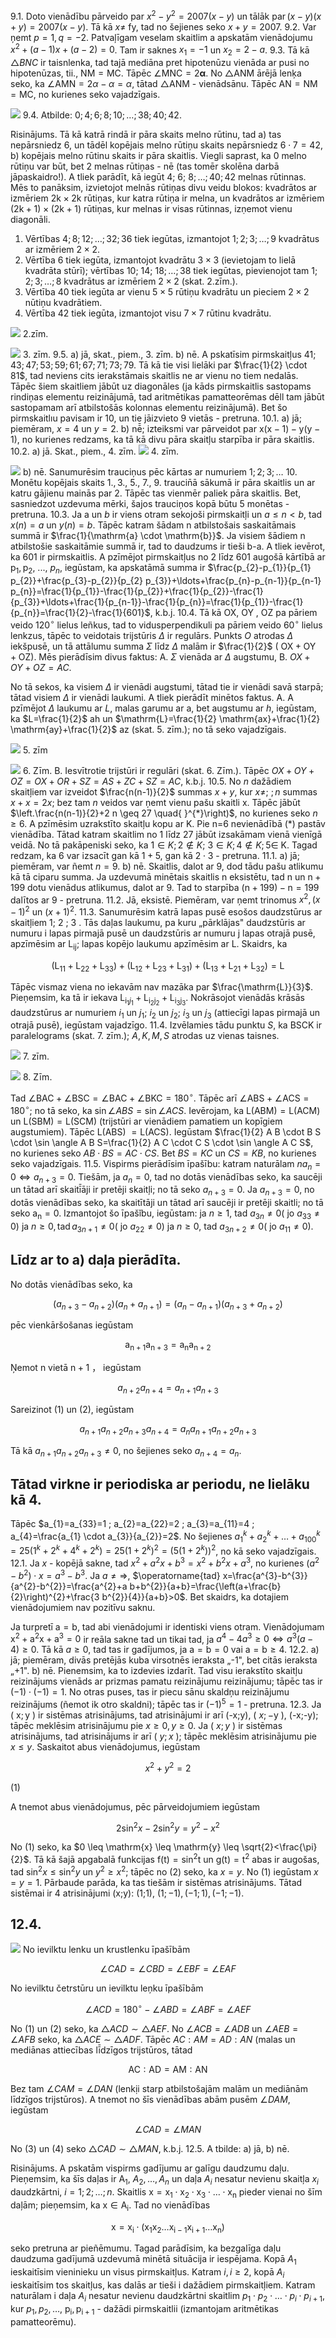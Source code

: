 9.1. Doto vienādību pārveido par $x^{2}-y^{2}=2007(x-y)$ un tālāk $\operatorname{par}(x-y)(x+y)=2007(x-y)$. Tā kā $x \neq$ fy, tad no šejienes seko $x+y=2007$.
9.2. Var ņemt $p=1, q=-2$. Patvaļīgam veselam skaitlim a apskatām vienādojumu $x^{2}+(a-1) x+(a-2)=0$. Tam ir saknes $x_{1}=-1$ un $x_{2}=2-a$.
9.3. Tā kā $\triangle B N C$ ir taisnlenka, tad tajā mediāna pret hipotenūzu vienāda ar pusi no hipotenūzas, tii., $\mathrm{NM}=\mathrm{MC}$. Tāpēc $\angle \mathrm{MNC}=2 \boldsymbol{\alpha}$. No $\triangle \mathrm{ANM}$ ārējā lenķa seko, ka $\angle \mathrm{AMN}=2 \alpha-\alpha=\alpha$, tātad $\triangle \mathrm{ANM}$ - vienādsānu. Tāpēc $\mathrm{AN}=\mathrm{NM}=\mathrm{MC}$, no kurienes seko vajadzīgais.

![](https://cdn.mathpix.com/cropped/2024_08_21_53febf00e67f195f1267g-1.jpg?height=426&width=493&top_left_y=738&top_left_x=770)
9.4. Atbilde: $0 ; 4 ; 6 ; 8 ; 10 ; \ldots ; 38 ; 40 ; 42$.

Risinājums. Tā kā katrā rindā ir pāra skaits melno rūtinu, tad a) tas nepārsniedz 6, un tādēl kopējais melno rūtiņu skaits nepārsniedz $6 \cdot 7=42$, b) kopējais melno rūtinu skaits ir pāra skaitlis. Viegli saprast, ka 0 melno rūtiņu var būt, bet 2 melnas rūtiņas - nē (tas tomēr skolēna darbā jāpaskaidro!). A tliek parādīt, kā iegūt 4; 6; $8 ; \ldots ; 40 ; 42$ melnas rūtinnas. Mēs to panāksim, izvietojot melnās rūtiņas divu veidu blokos: kvadrātos ar izmēriem $2 \mathrm{k} \times 2 \mathrm{k}$ rūtiņas, kur katra rūtiņa ir melna, un kvadrātos ar izmēriem $(2 \mathrm{k}+1) \times(2 \mathrm{k}+1)$ rūtiņas, kur melnas ir visas rūtinnas, izṇemot vienu diagonāli.

1) Vērtības $4 ; 8 ; 12 ; \ldots ; 32 ; 36$ tiek iegūtas, izmantojot $1 ; 2 ; 3 ; \ldots ; 9$ kvadrātus ar izmēriem $2 \times 2$.
2) Vērtība 6 tiek iegūta, izmantojot kvadrātu $3 \times 3$ (ievietojam to lielā kvadrāta stūrī); vērtības 10; 14; $18 ; \ldots ; 38$ tiek iegūtas, pievienojot tam 1; $2 ; 3 ; \ldots ; 8$ kvadrātus ar izmēriem $2 \times 2$ (skat. 2.zīm.).
3) Vērtība 40 tiek iegūta ar vienu $5 \times 5$ rūtiņu kvadrātu un pieciem $2 \times 2$ nūtiņu kvadrātiem.
4) Vērtība 42 tiek iegūta, izmantojot visu $7 \times 7$ rūtinu kvadrātu.

![](https://cdn.mathpix.com/cropped/2024_08_21_53febf00e67f195f1267g-1.jpg?height=361&width=363&top_left_y=1784&top_left_x=755)
2.zīm.

![](https://cdn.mathpix.com/cropped/2024_08_21_53febf00e67f195f1267g-1.jpg?height=215&width=215&top_left_y=1934&top_left_x=1160)
3. zīm.
9.5. a) jā, skat., piem., 3. zīm.
b) nē. A pskatīsim pirmskaitļus $41 ; 43 ; 47 ; 53 ; 59 ; 61 ; 67 ; 71 ; 73 ; 79$. Tā kā tie visi lielāki par $\frac{1}{2} \cdot 81$, tad neviens cits ierakstāmais skaitlis ne ar vienu no tiem nedalās. Tāpēc šiem skaitliem jābūt uz diagonāles (ja kāds pirmskaitlis sastopams rindiņas elementu reizinājumā, tad aritmētikas pamatteorēmas dēll tam jābūt sastopamam arī atbilstošās kolonnas elementu reizinājumā). Bet šo pirmskaitlıu pavisam ir 10, un tie jāizvieto 9 vietās - pretruna.
10.1. a) jā; piemēram, $x=4$ un $y=2$.
b) nē̄; izteiksmi var pārveidot par $\mathrm{x}(\mathrm{x}-1)-\mathrm{y}(\mathrm{y}-1)$, no kurienes redzams, ka tā kā divu pāra skaitļu starpība ir pāra skaitlis.
10.2. a) jā. Skat., piem., 4. zīm.
![](https://cdn.mathpix.com/cropped/2024_08_21_53febf00e67f195f1267g-2.jpg?height=1116&width=1476&top_left_y=469&top_left_x=286)
4. zīm.

![](https://cdn.mathpix.com/cropped/2024_08_21_53febf00e67f195f1267g-2.jpg?height=292&width=1066&top_left_y=1590&top_left_x=701)
b) nē. Sanumurēsim trauciņus pēc kārtas ar numuriem $1 ; 2 ; 3 ; \ldots$ 10. Monētu kopējais skaits $1 ., 3$., 5., 7., 9. traucin̄ā sākumā ir pāra skaitlis un ar katru gājienu mainās par 2. Tāpēc tas vienmēr paliek pāra skaitlis. Bet, sasniedzot uzdevuma mērki, šajos trauciņos kopā būtu 5 monētas - pretruna.
10.3. Ja a un $b$ ir viens otram sekojoši pirmskaitļi un $a \leq n<b$, tad $x(n)=a$ un $y(n)=b$. Tāpēc katram šādam n atbilstošais saskaitāmais summā ir $\frac{1}{\mathrm{a} \cdot \mathrm{b}}$. Ja visiem šādiem n atbilstošie saskaitāmie summā ir, tad to daudzums ir tieši b-a.
A tliek ievērot, ka 601 ir pirmskaitlis. A pzīmējot pirmskaitļus no 2 līdz 601 augošā kārtībā ar $\mathrm{p}_{1}, \mathrm{p}_{2}$, ..., $p_{n}$, iegūstam, ka apskatāmā summa ir
$\frac{p_{2}-p_{1}}{p_{1} p_{2}}+\frac{p_{3}-p_{2}}{p_{2} p_{3}}+\ldots+\frac{p_{n}-p_{n-1}}{p_{n-1} p_{n}}=\frac{1}{p_{1}}-\frac{1}{p_{2}}+\frac{1}{p_{2}}-\frac{1}{p_{3}}+\ldots+\frac{1}{p_{n-1}}-\frac{1}{p_{n}}=\frac{1}{p_{1}}-\frac{1}{p_{n}}=\frac{1}{2}-\frac{1}{601}$, k.b.j.
10.4. Tā kā OX, OY , OZ pa pāriem veido $120^{\circ}$ lielus leñkus, tad to vidusperpendikuli pa pāriem veido $60^{\circ}$ lielus lenkzus, tāpēc to veidotais trijstūris $\Delta$ ir regulārs. Punkts $O$ atrodas $\Delta$ iekšpusē, un tā attālumu summa $\Sigma$ līdz $\Delta$ malām ir $\frac{1}{2}$ ( $\left.\mathrm{OX}+\mathrm{OY}+\mathrm{OZ}\right)$. Mēs pierādīsim divus faktus:
A. $\Sigma$ vienāda ar $\Delta$ augstumu,
B. $O X+O Y+O Z=A C$.

No tā sekos, ka visiem $\Delta$ ir vienādi augstumi, tātad tie ir vienādi savā starpā; tātad visiem $\Delta$ ir vienādi laukumi.
A tliek pierādīt minētos faktus.
A. A pzīmējot $\Delta$ laukumu ar $L$, malas garumu ar a, bet augstumu ar $h$, iegūstam, ka $L=\frac{1}{2}$ ah un $\mathrm{L}=\frac{1}{2} \mathrm{ax}+\frac{1}{2} \mathrm{ay}+\frac{1}{2}$ az (skat. 5. zīm.); no tā seko vajadzīgais.

![](https://cdn.mathpix.com/cropped/2024_08_21_53febf00e67f195f1267g-3.jpg?height=283&width=326&top_left_y=955&top_left_x=608)
5. zīm

![](https://cdn.mathpix.com/cropped/2024_08_21_53febf00e67f195f1267g-3.jpg?height=368&width=398&top_left_y=884&top_left_x=1049)
6. Zīm.
B. Iesvītrotie trijstūri ir regulāri (skat. 6. Zīm.). Tāpēc $O X+O Y+O Z=O X+O R+S Z=A S+Z C+S Z=A C$, k.b.j.
10.5. No $n$ dažādiem skaitļiem var izveidot $\frac{n(n-1)}{2}$ summas $x+y$, kur $x \neq$; $; n$ summas $x+x=2 x$; bez tam $n$ veidos var ņemt vienu pašu skaitli x. Tāpēc jābūt $\left.\frac{n(n-1)}{2}+2 n \geq 27 \quad{ }^{*}\right)$,
no kurienes seko $n \geq 6$.
A pzīmēsim uzrakstīto skaitļu kopu ar K. Pie n=6 nevienādībā (*) pastāv vienādība. Tātad katram skaitlim no 1 līdz 27 jābūt izsakāmam vienā vienīgā veidā. No tā pakāpeniski seko, ka $1 \in K ; 2 \notin K$; $3 \in K ; 4 \notin K ; 5 \in$ K. Tagad redzam, ka 6 var izsacīt gan kā $1+5$, gan kā $2 \cdot 3$ - pretruna.
11.1. a) jā; piemēram, var ñemt $n=9$.
b) nē. Skaitlis, dalot ar 9, dod tādu pašu atlikumu kā tā ciparu summa. Ja uzdevumā minētais skaitlis n eksistētu, tad n un $\mathrm{n}+199$ dotu vienādus atlikumus, dalot ar 9. Tad to starpība $(\mathrm{n}+199)-\mathrm{n}=199$ dalītos ar 9 - pretruna.
11.2. Jā, eksistē. Piemēram, var ņemt trinomus $x^{2},(x-1)^{2}$ un $(x+1)^{2}$.
11.3. Sanumurēsim katrā lapas pusē esošos daudzstūrus ar skaitļiem 1; 2 ; 3 . Tās daļas laukumu, pa kuru „pārklājas" daudzstūris ar numuru i lapas pirmajā pusē un daudzstūris ar numuru j lapas otrajā pusē, apzīmēsim ar $\mathrm{L}_{\mathrm{ij}}$; lapas kopējo laukumu apzīmēsim ar L. Skaidrs, ka

$$
\left(\mathrm{L}_{11}+\mathrm{L}_{22}+\mathrm{L}_{33}\right)+\left(\mathrm{L}_{12}+\mathrm{L}_{23}+\mathrm{L}_{31}\right)+\left(\mathrm{L}_{13}+\mathrm{L}_{21}+\mathrm{L}_{32}\right)=\mathrm{L}
$$

Tāpēc vismaz viena no iekavām nav mazāka par $\frac{\mathrm{L}}{3}$. Pieņemsim, ka tā ir iekava $\mathrm{L}_{\mathrm{i}_{1} j_{1}}+\mathrm{L}_{\mathrm{i}_{2} \mathrm{j}_{2}}+\mathrm{L}_{\mathrm{i}_{3} \mathrm{j}_{3}}$. Nokrāsojot vienādās krāsās daudzstūrus ar numuriem $i_{1}$ un $j_{1}$; $i_{2}$ un $j_{2}$; $i_{3}$ un $j_{3}$ (attiecīgi lapas pirmajā un otrajā pusē), iegūstam vajadzīgo.
11.4. Izvēlamies tādu punktu $S$, ka BSCK ir paralelograms (skat. 7. zīm.); $A, K, M, S$ atrodas uz vienas taisnes.

![](https://cdn.mathpix.com/cropped/2024_08_21_53febf00e67f195f1267g-4.jpg?height=466&width=535&top_left_y=304&top_left_x=406)
7. zīm.

![](https://cdn.mathpix.com/cropped/2024_08_21_53febf00e67f195f1267g-4.jpg?height=458&width=532&top_left_y=302&top_left_x=1110)
8. Zīm.

Tad $\angle \mathrm{BAC}+\angle \mathrm{BSC}=\angle \mathrm{BAC}+\angle \mathrm{BKC}=180^{\circ}$. Tāpēc arī $\angle \mathrm{ABS}+\angle \mathrm{ACS}=180^{\circ}$; no tā seko, ka $\sin \angle A B S=\sin \angle A C S$.
Ievērojam, ka $\mathrm{L}(\mathrm{ABM})=\mathrm{L}(\mathrm{ACM})$ un $\mathrm{L}(\mathrm{SBM})=\mathrm{L}(\mathrm{SCM})$ (trijstūri ar vienādiem pamatiem un kopīgiem augstumiem). Tāpēc L(ABS) $=\mathrm{L}(\mathrm{ACS})$.
Iegūstam $\frac{1}{2} A B \cdot B S \cdot \sin \angle A B S=\frac{1}{2} A C \cdot C S \cdot \sin \angle A C S$, no kurienes seko $A B \cdot B S=A C \cdot C S$. Bet $B S=K C$ un $C S=K B$, no kurienes seko vajadzīgais.
11.5. Vispirms pierādīsim īpašību: katram naturālam $n a_{n}=0 \Leftrightarrow a_{n+3}=0$. Tiešām, ja $a_{n}=0$, tad no dotās vienādības seko, ka saucēji un tātad arī skaitī̄āji ir pretēji skaitļi; no tā seko $a_{n+3}=0$. Ja $a_{n+3}=0$, no dotās vienādības seko, ka skaitītāji un tātad arī saucēji ir pretēji skaitli; no tā seko $\mathrm{a}_{\mathrm{n}}=0$.
Izmantojot šo īpašǐbu, iegūstam:
ja $n \geq 1$, tad $a_{3 n} \neq 0\left(\right.$ jo $\left.a_{33} \neq 0\right)$
ja $n \geq 0, \operatorname{tad} a_{3 n+1} \neq 0\left(\right.$ jo $\left.a_{22} \neq 0\right)$
ja $n \geq 0$, tad $a_{3 n+2} \neq 0\left(\right.$ jo $\left.a_{11} \neq 0\right)$.

## Līdz ar to a) daļa pierādīta.

No dotās vienādības seko, ka

$$
\left(a_{n+3}-a_{n+2}\right)\left(a_{n}+a_{n+1}\right)=\left(a_{n}-a_{n+1}\right)\left(a_{n+3}+a_{n+2}\right)
$$

pēc vienkāršošanas iegūstam

$$
\begin{equation*}
\mathrm{a}_{\mathrm{n}+1} \mathrm{a}_{\mathrm{n}+3}=\mathrm{a}_{\mathrm{n}} \mathrm{a}_{\mathrm{n}+2} \tag{1}
\end{equation*}
$$

N̦emot n vietā $\mathrm{n}+1$ ， iegūstam

$$
\begin{equation*}
a_{n+2} a_{n+4}=a_{n+1} a_{n+3} \tag{2}
\end{equation*}
$$

Sareizinot (1) un (2), iegūstam

$$
\begin{equation*}
a_{n+1} a_{n+2} a_{n+3} a_{n+4}=a_{n} a_{n+1} a_{n+2} a_{n+3} \tag{3}
\end{equation*}
$$

Tā kā $a_{n+1} a_{n+2} a_{n+3} \neq 0$, no šejienes seko $a_{n+4}=a_{n}$.

## Tātad virkne ir periodiska ar periodu, ne lielāku kā 4.

Tāpēc $a_{1}=a_{33}=1 ; a_{2}=a_{22}=2 ; a_{3}=a_{11}=4 ; a_{4}=\frac{a_{1} \cdot a_{3}}{a_{2}}=2$. No šejienes
$a_{1}{ }^{k}+a_{2}{ }^{k}+\ldots+a_{100}{ }^{k}=25\left(1^{k}+2^{k}+4^{k}+2^{k}\right)=25\left(1+2^{k}\right)^{2}=\left(5\left(1+2^{k}\right)\right)^{2}$, no kā seko vajadzīgais.
12.1. Ja $x$ - kopējā sakne, tad $x^{2}+a^{2} x+b^{3}=x^{2}+b^{2} x+a^{3}$, no kurienes $\left(a^{2}-b^{2}\right) \cdot x=a^{3}-b^{3}$. Ja $a \neq \Rightarrow$, $\operatorname{tad} x=\frac{a^{3}-b^{3}}{a^{2}-b^{2}}=\frac{a^{2}+a b+b^{2}}{a+b}=\frac{\left(a+\frac{b}{2}\right)^{2}+\frac{3 b^{2}}{4}}{a+b}>0$. Bet skaidrs, ka dotajiem vienādojumiem nav pozitīvu saknu.

Ja turpretī $\mathrm{a}=\mathrm{b}$, tad abi vienādojumi ir identiski viens otram. Vienādojumam $\mathrm{x}^{2}+\mathrm{a}^{2} \mathrm{x}+\mathrm{a}^{3}=0$ ir reāla sakne tad un tikai tad, ja $a^{4}-4 a^{3} \geq 0 \Leftrightarrow a^{3}(a-4) \geq 0$. Tā kā $a \geq 0$, tad tas ir gadījumos, ja $\mathrm{a}=\mathrm{b}=0$ vai $\mathrm{a}=\mathrm{b} \geq 4$.
12.2. a) jā; piemēram, divās pretējās kuba virsotnēs ieraksta „-1", bet citās ieraksta „+1".
b) nē. Pienemsim, ka to izdevies izdarīt. Tad visu ierakstīto skaitļu reizinājums vienāds ar prizmas pamatu reizinājumu reizinājumu; tāpēc tas ir $(-1) \cdot(-1)=1$. No otras puses, tas ir piecu sānu skaldņu reizinājumu reizinājums (ñemot ik otro skaldni); tāpēc tas ir $(-1)^{5}=1$ - pretruna.
12.3. Ja ( $\mathrm{x} ; \mathrm{y}$ ) ir sistēmas atrisinājums, tad atrisinājumi ir arī (-x;y), ( $x ;-\mathrm{y}$ ), (-x;-y); tāpēc meklēsim atrisinājumu pie $x \geq 0, y \geq 0$. Ja ( $x ; y$ ) ir sistēmas atrisinājums, tad atrisinājums ir arī ( $y ; x$ ); tāpēc meklēsim atrisinājumu pie $x \leq y$.
Saskaitot abus vienādojumus, iegūstam

$$
x^{2}+y^{2}=2
$$

(1)

A tnemot abus vienādojumus, pēc pārveidojumiem iegūstam

$$
\begin{equation*}
2 \sin ^{2} x-2 \sin ^{2} y=y^{2}-x^{2} \tag{2}
\end{equation*}
$$

No (1) seko, ka $0 \leq \mathrm{x} \leq \mathrm{y} \leq \sqrt{2}<\frac{\pi}{2}$. Tā kā šajā apgabalā funkcijas $\mathrm{f}(\mathrm{t})=\sin ^{2} \mathrm{t}$ un $\mathrm{g}(\mathrm{t})=\mathrm{t}^{2}$ abas ir augošas, tad $\sin ^{2} x \leq \sin ^{2} y$ un $y^{2} \geq x^{2}$; tāpēc no (2) seko, ka $x=y$. No (1) iegūstam $x=y=1$. Pārbaude parāda, ka tas tiešām ir sistēmas atrisinājums.
Tātad sistēmai ir 4 atrisinājumi (x;y): (1;1), $(1 ;-1),(-1 ; 1),(-1 ;-1)$.

## 12.4.

![](https://cdn.mathpix.com/cropped/2024_08_21_53febf00e67f195f1267g-5.jpg?height=584&width=920&top_left_y=1390&top_left_x=565)
No ievilktu lenku un krustlenku īpašībām

$$
\begin{equation*}
\angle C A D=\angle C B D=\angle E B F=\angle E A F \tag{1}
\end{equation*}
$$

No ievilktu četrstūru un ievilktu leņku īpašībām

$$
\begin{equation*}
\angle A C D=180^{\circ}-\angle A B D=\angle A B F=\angle A E F \tag{2}
\end{equation*}
$$

No (1) un (2) seko, ka $\triangle A C D \sim \triangle A E F$.
No $\angle A C B=\angle A D B$ un $\angle A E B=\angle A F B$ seko, ka $\triangle A C E \sim \triangle A D F$. Tāpēc $A C: A M=A D: A N$ (malas un mediānas attiecības lī̄dzīgos trijstūros, tātad

$$
\mathrm{AC}: \mathrm{AD}=\mathrm{AM}: \mathrm{AN}
$$

Bez tam $\angle C A M=\angle D A N$ (lenkịi starp atbilstošajām malām un mediānām līdzīgos trijstūros). A tnemot no šīs vienādības abām pusēm $\angle D A M$, iegūstam

$$
\angle C A D=\angle M A N
$$

No (3) un (4) seko $\triangle C A D \sim \triangle M A N$, k.b.j.
12.5. A tbilde: a) jā, b) nē.

Risinājums. A pskatām vispirms gadījumu ar galīgu daudzumu daļu. Pieņemsim, ka šīs daļas ir $\mathrm{A}_{1}$, $A_{2}, \ldots, A_{n}$ un daļa $A_{i}$ nesatur nevienu skaitļa $x_{i}$ daudzkārtni, $i=1 ; 2 ; \ldots ; n$. Skaitlis $\mathrm{x}=\mathrm{x}_{1} \cdot \mathrm{x}_{2} \cdot \mathrm{x}_{3} \cdot \ldots \cdot \mathrm{x}_{\mathrm{n}}$ pieder vienai no šīm daļām; pieņemsim, ka $\mathrm{x} \in \mathrm{A}_{\mathrm{i}}$. Tad no vienādības

$$
\mathrm{x}=\mathrm{x}_{\mathrm{i}} \cdot\left(\mathrm{x}_{1} \mathrm{x}_{2} \ldots \mathrm{x}_{\mathrm{i}-1} \mathrm{x}_{\mathrm{i}+\mathrm{1}} \ldots \mathrm{x}_{\mathrm{n}}\right)
$$

seko pretruna ar pieñēmumu.
Tagad parādīsim, ka bezgalīga daļu daudzuma gadījumā uzdevumā minētā situācija ir iespējama. Kopā $A_{1}$ ieskaitīsim vieninieku un visus pirmskaitļus. Katram $i, i \geq 2$, kopā $A_{i}$ ieskaitīsim tos skaitļus, kas dalās ar tieši i dažādiem pirmskaitļiem.
Katram naturālam i daļa $A_{i}$ nesatur nevienu daudzkārtni skaitlim $p_{1} \cdot p_{2} \cdot \ldots \cdot p_{i} \cdot p_{i+1}$, kur $p_{1}, p_{2}, \ldots$, $\mathrm{p}_{\mathrm{i}}, \mathrm{p}_{\mathrm{i}+1}$ - dažādi pirmskaitlii (izmantojam aritmētikas pamatteorēmu).

